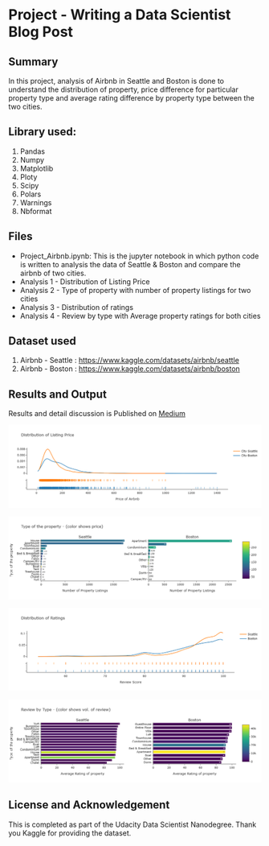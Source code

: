 # Project - Writing a Data Scientist Blog Post

## Summary
In this project, analysis of Airbnb in Seattle and Boston is done to understand the distribution of property, price difference for particular property type and average rating difference by property type between the two cities. 

## Library used:
1. Pandas
2. Numpy
3. Matplotlib
4. Ploty
5. Scipy
6. Polars
7. Warnings
8. Nbformat


## Files
- Project_Airbnb.ipynb: This is the jupyter notebook in which python code is written to analysis the data of Seattle & Boston and compare the airbnb of two cities.
- Analysis 1 - Distribution of Listing Price
- Analysis 2 - Type of property with number of property listings for two cities
- Analysis 3 - Distribution of ratings
- Analysis 4 - Review by type with Average property ratings for both cities

## Dataset used
1. Airbnb - Seattle : https://www.kaggle.com/datasets/airbnb/seattle
2. Airbnb - Boston : https://www.kaggle.com/datasets/airbnb/boston


## Results and Output

Results and detail discussion is Published on [Medium](https://medium.com/@markhu1990b/seattle-vs-boston-a-deep-dive-into-airbnb-prices-ratings-and-reviews-1d1617393e65)

![alt text](https://github.com/SakshamGupta55/Data-Scientist-Nanodegree-Udacity/blob/03db335c354b2b1ba38c5c57f8e0e8f9160daed4/Course%202%20-%20Project%20Writing%20a%20Data%20Scientist%20Blog%20Post/Anlaysis1.png)

![alt text](https://github.com/SakshamGupta55/Data-Scientist-Nanodegree-Udacity/blob/03db335c354b2b1ba38c5c57f8e0e8f9160daed4/Course%202%20-%20Project%20Writing%20a%20Data%20Scientist%20Blog%20Post/Analysis2.png)

![alt text](https://github.com/SakshamGupta55/Data-Scientist-Nanodegree-Udacity/blob/03db335c354b2b1ba38c5c57f8e0e8f9160daed4/Course%202%20-%20Project%20Writing%20a%20Data%20Scientist%20Blog%20Post/Analysis3.png)

![alt text](https://github.com/SakshamGupta55/Data-Scientist-Nanodegree-Udacity/blob/03db335c354b2b1ba38c5c57f8e0e8f9160daed4/Course%202%20-%20Project%20Writing%20a%20Data%20Scientist%20Blog%20Post/Analysis4.png)


## License and Acknowledgement
This is completed as part of the Udacity Data Scientist Nanodegree. Thank you Kaggle for providing the dataset.


